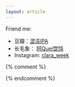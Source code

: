 ```yaml
---
layout: article
---
```


Friend me:
- 豆瓣：[混沌IPA](https://www.douban.com/people/92626129)
- 长毛象： [阿Quei馄饨](https://m.cmx.im/@AQueiDumpling)
- Instagram: [clara_week](https://www.instagram.com/clara_week/)

{% comment %}

{% endcomment %}